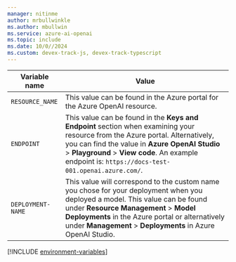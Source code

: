 ```yaml
---
manager: nitinme
author: mrbullwinkle
ms.author: mbullwin
ms.service: azure-ai-openai
ms.topic: include
ms.date: 10/0//2024
ms.custom: devex-track-js, devex-track-typescript
---
```

|Variable name | Value |
|--------------------------|-------------|
| `RESOURCE_NAME` | This value can be found in the Azure portal for the Azure OpenAI resource. 
| `ENDPOINT`               | This value can be found in the **Keys and Endpoint** section when examining your resource from the Azure portal. Alternatively, you can find the value in **Azure OpenAI Studio** > **Playground** > **View code**. An example endpoint is: `https://docs-test-001.openai.azure.com/`.|
| `DEPLOYMENT-NAME` | This value will correspond to the custom name you chose for your deployment when you deployed a model. This value can be found under **Resource Management** > **Model Deployments** in the Azure portal or alternatively under **Management** > **Deployments** in Azure OpenAI Studio.|

[!INCLUDE [environment-variables](environment-variables-without-keys.md)]


